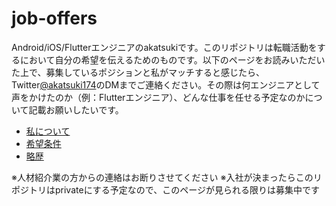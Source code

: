 # job-offers
Android/iOS/Flutterエンジニアのakatsukiです。このリポジトリは転職活動をするにおいて自分の希望を伝えるためのものです。以下のページをお読みいただいた上で、募集しているポジションと私がマッチすると感じたら、Twitter[@akatsuki174](https://twitter.com/akatsuki174)のDMまでご連絡ください。その際は何エンジニアとして声をかけたのか（例：Flutterエンジニア）、どんな仕事を任せる予定なのかについて記載お願いしたいです。

* [私について](https://github.com/akatsuki174/job-offers/blob/main/files/about_me.md)
* [希望条件](https://github.com/akatsuki174/job-offers/blob/main/files/preferred_conditions.md)
* [略歴](https://github.com/akatsuki174/job-offers/blob/main/files/work_experience.md)

※人材紹介業の方からの連絡はお断りさせてください
※入社が決まったらこのリポジトリはprivateにする予定なので、このページが見られる限りは募集中です